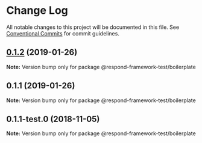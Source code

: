 # Change Log

All notable changes to this project will be documented in this file.
See [Conventional Commits](https://conventionalcommits.org) for commit guidelines.

## [0.1.2](https://github.com/hedgepigdaniel/rudy/compare/@respond-framework-test/boilerplate@0.1.1...@respond-framework-test/boilerplate@0.1.2) (2019-01-26)

**Note:** Version bump only for package @respond-framework-test/boilerplate





## 0.1.1 (2019-01-26)

**Note:** Version bump only for package @respond-framework-test/boilerplate





## 0.1.1-test.0 (2018-11-05)

**Note:** Version bump only for package @respond-framework-test/boilerplate
